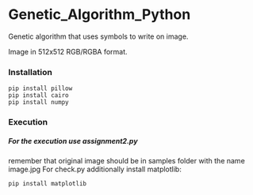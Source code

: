 # Genetic_Algorithm_Python
Genetic algorithm that uses symbols to write on image.

Image in 512x512 RGB/RGBA format. 

### Installation
```
pip install pillow
pip install cairo
pip install numpy
```
### Execution
##### For the execution use assignment2.py
remember that original image should be in samples folder with the name image.jpg
For check.py additionally install matplotlib:
```
pip install matplotlib
```
